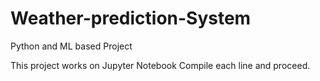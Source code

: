 # Weather-prediction-System
Python and ML based Project


This project works on Jupyter Notebook
Compile each line and proceed.
